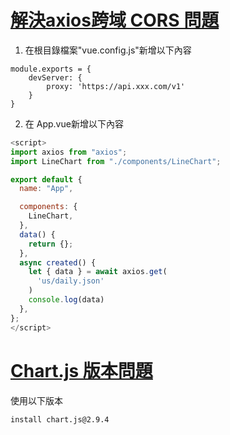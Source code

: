 # [解決axios跨域 CORS 問題](https://blog.csdn.net/lpwmm/article/details/104567138)
1. 在根目錄檔案"vue.config.js"新增以下內容
```javascript=
module.exports = {
    devServer: {
        proxy: 'https://api.xxx.com/v1'
    }
}
```
2. 在 App.vue新增以下內容
```javascript
<script>
import axios from "axios";
import LineChart from "./components/LineChart";

export default {
  name: "App",

  components: {
    LineChart,
  },
  data() {
    return {};
  },
  async created() {
    let { data } = await axios.get(
      'us/daily.json'
    )
    console.log(data)
  },
};
</script>
```

# [Chart.js 版本問題](https://stackoverflow.com/questions/66940954/why-does-nuxt-give-me-this-error-with-vue-chartjs)
使用以下版本
```cmd=
install chart.js@2.9.4
```